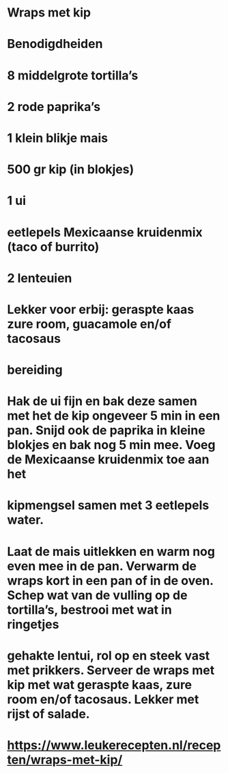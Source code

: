 # Wraps met kip

# Benodigdheiden

# 8 middelgrote tortilla’s
# 2 rode paprika’s
# 1 klein blikje mais
# 500 gr kip (in blokjes)
# 1 ui
# eetlepels Mexicaanse kruidenmix (taco of burrito)
# 2 lenteuien
# Lekker voor erbij: geraspte kaas zure room, guacamole en/of tacosaus

# bereiding

# Hak de ui fijn en bak deze samen met het de kip ongeveer 5 min in een pan. Snijd ook de paprika in kleine blokjes en bak nog 5 min mee. Voeg de Mexicaanse kruidenmix toe aan het 
# kipmengsel samen met 3 eetlepels water.
# Laat de mais uitlekken en warm nog even mee in de pan. Verwarm de wraps kort in een pan of in de oven. Schep wat van de vulling op de tortilla’s, bestrooi met wat in ringetjes 
# gehakte lentui, rol op en steek vast met prikkers. Serveer de wraps met kip met wat geraspte kaas, zure room en/of tacosaus. Lekker met rijst of salade.

# https://www.leukerecepten.nl/recepten/wraps-met-kip/